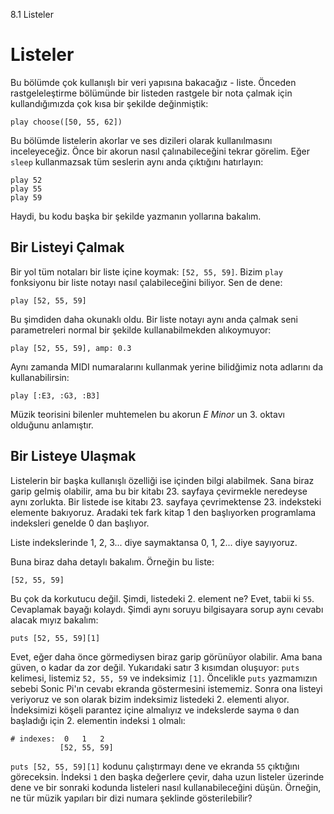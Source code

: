 8.1 Listeler

# Listeler

Bu bölümde çok kullanışlı bir veri yapısına bakacağız - liste.
Önceden rastgeleleştirme bölümünde bir listeden rastgele bir nota 
çalmak için kullandığımızda çok kısa bir şekilde değinmiştik:

```
play choose([50, 55, 62])
```

Bu bölümde listelerin akorlar ve ses dizileri olarak kullanılmasını 
inceleyeceğiz. Önce bir akorun nasıl çalınabileceğini tekrar görelim. 
Eğer `sleep` kullanmazsak tüm seslerin aynı anda çıktığını hatırlayın:

```
play 52
play 55
play 59
```

Haydi, bu kodu başka bir şekilde yazmanın yollarına bakalım.

## Bir Listeyi Çalmak

Bir yol tüm notaları bir liste içine koymak: `[52, 55, 59]`. Bizim `play` 
fonksiyonu bir liste notayı nasıl çalabileceğini biliyor. Sen de dene:

```
play [52, 55, 59]
```

Bu şimdiden daha okunaklı oldu. Bir liste notayı aynı anda çalmak 
seni parametreleri normal bir şekilde kullanabilmekden alıkoymuyor:

```
play [52, 55, 59], amp: 0.3
```

Aynı zamanda MIDI numaralarını kullanmak yerine bilidğimiz nota adlarını 
da kullanabilirsin:

```
play [:E3, :G3, :B3]
```

Müzik teorisini bilenler muhtemelen bu akorun *E Minor* un 3. oktavı 
olduğunu anlamıştır.

## Bir Listeye Ulaşmak

Listelerin bir başka kullanışlı özelliği ise içinden bilgi alabilmek.
Sana biraz garip gelmiş olabilir, ama bu bir kitabı 23. sayfaya çevirmekle
neredeyse aynı zorlukta. Bir listede ise kitabı 23. sayfaya çevrimektense 
23. indeksteki elemente bakıyoruz. Aradaki tek fark kitap 1 den başlıyorken
programlama indeksleri genelde 0 dan başlıyor.

Liste indekslerinde 1, 2, 3... diye saymaktansa 0, 1, 2... diye sayıyoruz.

Buna biraz daha detaylı bakalım. Örneğin bu liste:

```
[52, 55, 59]
```

Bu çok da korkutucu değil. Şimdi, listedeki 2. element ne? Evet, tabii ki 
`55`. Cevaplamak bayağı kolaydı. Şimdi aynı soruyu bilgisayara sorup aynı
cevabı alacak mıyız bakalım: 

```
puts [52, 55, 59][1]
```

Evet, eğer daha önce görmediysen biraz garip görünüyor olabilir. Ama bana 
güven, o kadar da zor değil. Yukarıdaki satır 3 kısımdan oluşuyor: `puts` 
kelimesi, listemiz `52, 55, 59` ve indeksimiz `[1]`. Öncelikle `puts` 
yazmamızın sebebi Sonic Pi'ın cevabı ekranda göstermesini istememiz. Sonra
ona listeyi veriyoruz ve son olarak bizim indeksimiz listedeki 2. elementi
alıyor. İndeksimizi köşeli parantez içine almalıyız ve indekslerde sayma 
`0` dan başladığı için 2. elementin indeksi `1` olmalı:

```
# indexes:  0   1   2
           [52, 55, 59]
```

`puts [52, 55, 59][1]` kodunu çalıştırmayı dene ve ekranda `55` çıktığını 
göreceksin. İndeksi `1` den başka değerlere çevir, daha uzun listeler 
üzerinde dene ve bir sonraki kodunda listeleri nasıl kullanabileceğini 
düşün. Örneğin, ne tür müzik yapıları bir dizi numara şeklinde gösterilebilir?





